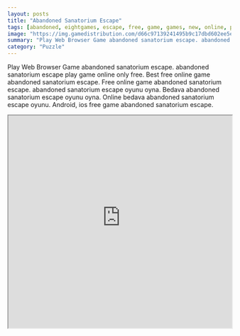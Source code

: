 ```yaml
---
layout: posts
title: "Abandoned Sanatorium Escape"
tags: [abandoned, eightgames, escape, free, game, games, new, online, play, sanatorium, download, free, online, games, oyna, game, free, games, play, play, games]
image: "https://img.gamedistribution.com/d66c97139241495b9c17dbd602ee5e6c.jpg"
summary: "Play Web Browser Game abandoned sanatorium escape. abandoned sanatorium escape play game online only free. Best free online game abandoned sanatorium escape. Free online game abandoned sanatorium escape. abandoned sanatorium escape oyunu oyna. Bedava abandoned sanatorium escape oyunu oyna. Online bedava abandoned sanatorium escape oyunu. Android, ios free game abandoned sanatorium escape."
category: "Puzzle"
---
```


Play Web Browser Game abandoned sanatorium escape. abandoned sanatorium escape play game online only free. Best free online game abandoned sanatorium escape. Free online game abandoned sanatorium escape. abandoned sanatorium escape oyunu oyna. Bedava abandoned sanatorium escape oyunu oyna. Online bedava abandoned sanatorium escape oyunu. Android, ios free game abandoned sanatorium escape.

<iframe width="100%" height="480px;" src="https://flash.gamedistribution.com?game=d66c97139241495b9c17dbd602ee5e6c"></iframe>